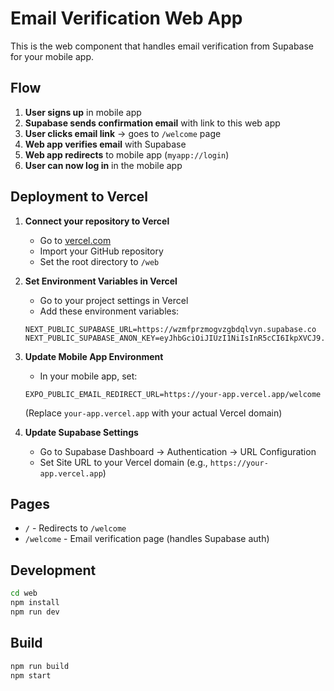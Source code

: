 # Email Verification Web App

This is the web component that handles email verification from Supabase for your mobile app.

## Flow

1. **User signs up** in mobile app
2. **Supabase sends confirmation email** with link to this web app
3. **User clicks email link** → goes to `/welcome` page
4. **Web app verifies email** with Supabase
5. **Web app redirects** to mobile app (`myapp://login`)
6. **User can now log in** in the mobile app

## Deployment to Vercel

1. **Connect your repository to Vercel**
   - Go to [vercel.com](https://vercel.com)
   - Import your GitHub repository
   - Set the root directory to `/web`

2. **Set Environment Variables in Vercel**
   - Go to your project settings in Vercel
   - Add these environment variables:
   ```
   NEXT_PUBLIC_SUPABASE_URL=https://wzmfprzmogvzgbdqlvyn.supabase.co
   NEXT_PUBLIC_SUPABASE_ANON_KEY=eyJhbGciOiJIUzI1NiIsInR5cCI6IkpXVCJ9.eyJpc3MiOiJzdXBhYmFzZSIsInJlZiI6Ind6bWZwcnptb2d2emdiZHFsdnluIiwicm9sZSI6ImFub24iLCJpYXQiOjE3NTI0NDE1MjksImV4cCI6MjA2ODAxNzUyOX0.eNvKT5zEoxksFIiy2Y4iS03MEsArq74dVDfQT0W7MkA
   ```

3. **Update Mobile App Environment**
   - In your mobile app, set:
   ```
   EXPO_PUBLIC_EMAIL_REDIRECT_URL=https://your-app.vercel.app/welcome
   ```
   (Replace `your-app.vercel.app` with your actual Vercel domain)

4. **Update Supabase Settings**
   - Go to Supabase Dashboard → Authentication → URL Configuration
   - Set Site URL to your Vercel domain (e.g., `https://your-app.vercel.app`)

## Pages

- `/` - Redirects to `/welcome`
- `/welcome` - Email verification page (handles Supabase auth)

## Development

```bash
cd web
npm install
npm run dev
```

## Build

```bash
npm run build
npm start
``` 